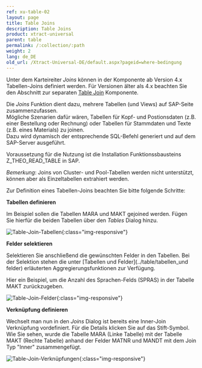 ```yaml
---
ref: xu-table-02
layout: page
title: Table Joins
description: Table Joins
product: xtract-universal
parent: table
permalink: /:collection/:path
weight: 2
lang: de_DE
old_url: /Xtract-Universal-DE/default.aspx?pageid=where-bedingung
---
```


Unter dem Karteireiter *Joins* können in der Komponente ab Version 4.x Tabellen-Joins definiert werden. Für Versionen älter als 4.x beachten Sie den Abschnitt zur separaten [Table Join](../table-join) Komponente. <br>

Die *Joins* Funktion dient dazu, mehrere Tabellen (und Views) auf SAP-Seite zusammenzufassen.  <br>
Mögliche Szenarien dafür wären, Tabellen für Kopf- und Postionsdaten (z.B. einer Bestellung oder Rechnung) oder Tabellen für Stammdaten und Texte (z.B. eines Materials) zu joinen. <br>
Dazu wird dynamisch der entsprechende SQL-Befehl generiert und auf dem SAP-Server ausgeführt. <br>

Voraussetzung für die Nutzung ist die Installation Funktionssbausteins Z_THEO_READ_TABLE in SAP. 

*Bemerkung*: Joins von Cluster- und Pool-Tabellen werden nicht unterstützt, können aber als Einzeltabellen extrahiert werden.

Zur Definition eines Tabellen-Joins beachten Sie bitte folgende Schritte:

**Tabellen definieren**

Im Beispiel sollen die Tabellen MARA und MAKT gejoined werden. Fügen Sie hierfür die beiden Tabellen über den *Tables* Dialog hinzu. 

![Table-Join-Tabellen](/img/content/xu/xu_join_tabellen_auswählen.png){:class="img-responsive"}

**Felder selektieren**

Selektieren Sie anschließend die gewünschten Felder in den Tabellen. Bei der Selektion stehen die unter [Tabellen und Felder](../table/tabellen_und felder) erläuterten Aggregierungsfunktionen zur Verfügung. 

Hier ein Beispiel, um die Anzahl des Sprachen-Felds (SPRAS) in der Tabelle MAKT zurückzugeben.   

![Table-Join-Felder](/img/content/xu/xu_join_felder_auswählen.png){:class="img-responsive"}

**Verknüpfung definieren**

Wechselt man nun in den *Joins* Dialog ist bereits eine Inner-Join Verknüpfung vordefiniert. Für die Details klicken Sie auf das Stift-Symbol. Wie Sie sehen, wurde die Tabelle MARA (Linke Tabelle) mit der Tabelle MAKT (Rechte Tabelle) anhand der Felder MATNR und MANDT mit dem Join Typ "Inner" zusammengefügt. 

![Table-Join-Verknüpfungen](/img/content/xu/xu_join_verknüpfungen_01.png){:class="img-responsive"}
   





 
 
  
